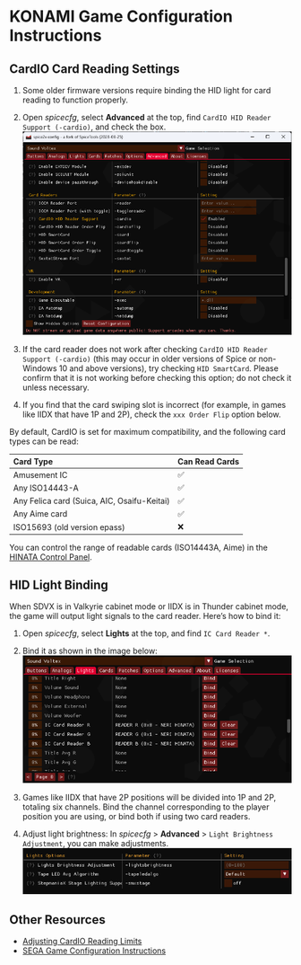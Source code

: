 # KONAMI Game Configuration Instructions

## CardIO Card Reading Settings

1. Some older firmware versions require binding the HID light for card reading to function properly.
2. Open *spicecfg*, select **Advanced** at the top, find `CardIO HID Reader Support (-cardio)`, and check the box.  
   ![spicecardio](assets/spicecardio.png)

3. If the card reader does not work after checking `CardIO HID Reader Support (-cardio)` (this may occur in older versions of Spice or non-Windows 10 and above versions), try checking `HID SmartCard`. Please confirm that it is not working before checking this option; do not check it unless necessary.
4. If you find that the card swiping slot is incorrect (for example, in games like IIDX that have 1P and 2P), check the `xxx Order Flip` option below.

By default, CardIO is set for maximum compatibility, and the following card types can be read:

| Card Type                          | Can Read Cards |
| :--------------------------------- | :------------- |
| Amusement IC             | ✅             |
| Any ISO14443-A                    | ✅             |
| Any Felica card (Suica, AIC, Osaifu-Keitai) | ✅       |
| Any Aime card                     | ✅             |
| ISO15693 (old version epass)     | ❌             |

You can control the range of readable cards (ISO14443A, Aime) in the [HINATA Control Panel](../HCP/index.md).

## HID Light Binding
When SDVX is in Valkyrie cabinet mode or IIDX is in Thunder cabinet mode, the game will output light signals to the card reader. Here’s how to bind it:

1. Open *spicecfg*, select **Lights** at the top, and find `IC Card Reader *`.
2. Bind it as shown in the image below:  
   ![spicelight](assets/spicelight.png)

3. Games like IIDX that have 2P positions will be divided into 1P and 2P, totaling six channels. Bind the channel corresponding to the player position you are using, or bind both if using two card readers.
4. Adjust light brightness: In *spicecfg* > **Advanced** > `Light Brightness Adjustment`, you can make adjustments.  
   ![spicebrightness](assets/spicebrightness.png)

## Other Resources
* [Adjusting CardIO Reading Limits](../HCP/index.md#cardio-settings)
* [SEGA Game Configuration Instructions](../SEGA/index.md)